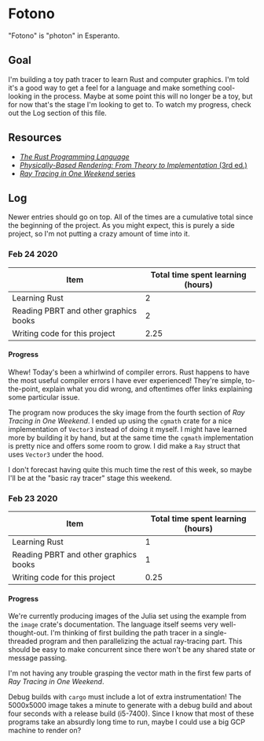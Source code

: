 # Fotono
"Fotono" is "photon" in Esperanto. 

## Goal
I'm building a toy path tracer to learn Rust and computer graphics. I'm told it's a good way to get a feel for a language and make something cool-looking in the process. Maybe at some point this will no longer be a toy, but for now that's the stage I'm looking to get to. To watch my progress, check out the Log section of this file.

## Resources
- [*The Rust Programming Language*](https://doc.rust-lang.org/book/)
- [*Physically-Based Rendering: From Theory to Implementation* (3rd ed.)](http://pbr-book.org/)
- [*Ray Tracing in One Weekend* series](https://raytracing.github.io/)

## Log
Newer entries should go on top. All of the times are a cumulative total since the beginning of the project. As you might expect, this is purely a side project, so I'm not putting a crazy amount of time into it.
### Feb 24 2020
| Item                                  | Total time spent learning (hours) |
|---------------------------------------|----------------------------------------------------|
| Learning Rust                         | 2                                                  |
| Reading PBRT and other graphics books | 2                                                  |
| Writing code for this project         | 2.25                                               |
#### Progress
Whew! Today's been a whirlwind of compiler errors. Rust happens to have the most useful compiler errors I have ever experienced! They're simple, to-the-point, explain what you did wrong, and oftentimes offer links explaining some particular issue. 

The program now produces the sky image from the fourth section of *Ray Tracing in One Weekend*. I ended up using the `cgmath` crate for a nice implementation of `Vector3` instead of doing it myself. I might have learned more by building it by hand, but at the same time the `cgmath` implementation is pretty nice and offers some room to grow. I did make a `Ray` struct that uses `Vector3` under the hood. 

I don't forecast having quite this much time the rest of this week, so maybe I'll be at the "basic ray tracer" stage this weekend.

### Feb 23 2020
| Item                                  | Total time spent learning (hours) |
|---------------------------------------|----------------------------------------------------|
| Learning Rust                         | 1                                                  |
| Reading PBRT and other graphics books | 1                                                  |
| Writing code for this project         | 0.25                                               |
#### Progress
We're currently producing images of the Julia set using the example from the `image` crate's documentation. The language itself seems very well-thought-out. I'm thinking of first building the path tracer in a single-threaded program and then parallelizing the actual ray-tracing part. This should be easy to make concurrent since there won't be any shared state or message passing. 

I'm not having any trouble grasping the vector math in the first few parts of *Ray Tracing in One Weekend*. 

Debug builds with `cargo` must include a lot of extra instrumentation! The 5000x5000 image takes a minute to generate with a debug build and about four seconds with a release build (i5-7400). Since I know that most of these programs take an absurdly long time to run, maybe I could use a big GCP machine to render on? 